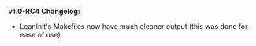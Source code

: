 **v1.0-RC4 Changelog:**
* LeanInit's Makefiles now have much cleaner output (this was done for ease of use).
